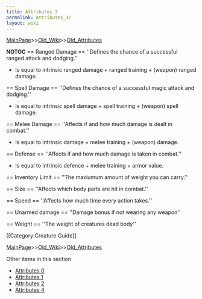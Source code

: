 ```yaml
---
title: Attributes 3
permalink: Attributes_3/
layout: wiki
---
```


[MainPage](/keeperrl_wiki/ "wikilink")>>[Old_Wiki](/keeperrl_wiki/Old_Wiki "wikilink")>>[Old_Attributes](/keeperrl_wiki/Old_Attributes "wikilink")

__NOTOC__
== Ranged Damage ==
''Defines the chance of a successful ranged attack and dodging.''
* Is equal to intrinsic ranged damage + ranged training + (weapon) ranged damage.

== Spell Damage ==
''Defines the chance of a successful magic attack and dodging.''
* Is equal to intrinsic spell damage + spell training + (weapon) spell damage.

== Melee Damage ==
''Affects if and how much damage is dealt in combat.''
* Is equal to intrinsic damage + melee training + (weapon) damage.

== Defense ==
''Affects if and how much damage is taken in combat.''
* Is equal to intrinsic defence + melee training + armor value.

== Inventory Limit ==
''The maxiumum amount of weight you can carry.''

== Size ==
''Affects which body parts are hit in combat.''

== Speed ==
''Affects how much time every action takes.''

== Unarmed damage ==
''Damage bonus if not wearing any weapon''

== Weight ==
''The weight of creatures dead body''

[[Category:Creature Guide]]

[MainPage](/keeperrl_wiki/ "wikilink")>>[Old_Wiki](/keeperrl_wiki/Old_Wiki "wikilink")>>[Old_Attributes](/keeperrl_wiki/Old_Attributes "wikilink")

Other items in this section
-    [Attributes 0](/keeperrl_wiki/Attributes_0 "wikilink")
-    [Attributes 1](/keeperrl_wiki/Attributes_1 "wikilink")
-    [Attributes 2](/keeperrl_wiki/Attributes_2 "wikilink")
-    [Attributes 4](/keeperrl_wiki/Attributes_4 "wikilink")

